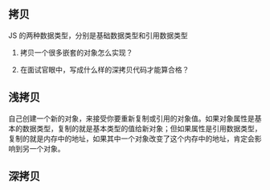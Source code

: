 ## 拷贝

JS 的两种数据类型，分别是基础数据类型和引用数据类型

1.  拷贝一个很多嵌套的对象怎么实现？

2.  在面试官眼中，写成什么样的深拷贝代码才能算合格？

## 浅拷贝

自己创建一个新的对象，来接受你要重新复制或引用的对象值。如果对象属性是基本的数据类型，复制的就是基本类型的值给新对象；但如果属性是引用数据类型，复制的就是内存中的地址，如果其中一个对象改变了这个内存中的地址，肯定会影响到另一个对象。

### 

## 深拷贝